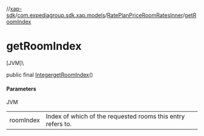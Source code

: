//[xap-sdk](../../../index.md)/[com.expediagroup.sdk.xap.models](../index.md)/[RatePlanPriceRoomRatesInner](index.md)/[getRoomIndex](get-room-index.md)

# getRoomIndex

[JVM]\

public final [Integer](https://docs.oracle.com/javase/8/docs/api/java/lang/Integer.html)[getRoomIndex](get-room-index.md)()

#### Parameters

JVM

| | |
|---|---|
| roomIndex | Index of which of the requested rooms this entry refers to. |
